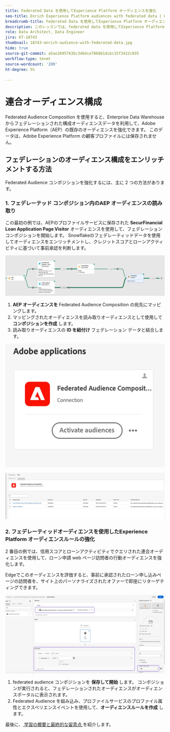 ```yaml
---
title: Federated Data を使用してExperience Platform オーディエンスを強化
seo-title: Enrich Experience Platform audiences with federated data | Unlock cross-channel insights with Federated Audience Composition
breadcrumb-title: Federated Data を使用してExperience Platform オーディエンスを強化
description: このレッスンでは、federated data を使用してExperience Platform オーディエンスを強化します。
role: Data Architect, Data Engineer
jira: KT-18743
thumbnail: 18743-enrich-audience-with-federated-data.jpg
hide: true
source-git-commit: a5ae2695763bc3d6dce786861dcbc15f3422c035
workflow-type: tm+mt
source-wordcount: '289'
ht-degree: 5%

---
```



# 連合オーディエンス構成

Federated Audience Composition を使用すると、Enterprise Data Warehouse からフェデレーションされた構成オーディエンスデータを利用して、Adobe Experience Platform（AEP）の既存のオーディエンスを強化できます。 このデータは、Adobe Experience Platform の顧客プロファイルには保存されません。

## フェデレーションのオーディエンス構成をエンリッチメントする方法

Federated Audience コンポジションを強化するには、主に 2 つの方法があります。

### &#x200B;1. フェデレーテッド コンポジション内のAEP オーディエンスの読み取り

この最初の例では、AEPのプロファイルサービスに保存された **SecurFinancial Loan Application Page Visitor** オーディエンスを使用して、フェデレーション コンポジションを開始します。 Snowflakeのフェデレーティッドデータを使用してオーディエンスをエンリッチメントし、クレジットスコアとローンアクティビティに基づいて事前承認を判断します。

![federated-composition-example](assets/snowflake-preapproval.png)

1. **AEP オーディエンスを** Federated Audience Composition の宛先にマッピングします。
2. マッピングされたオーディエンスを読み取りオーディエンスとして使用して **コンポジションを作成** します。
3. 読み取りオーディエンスの **ID を紐付け** フェデレーション データと結合します。

![federated-method-1-1](assets/federated-method-1-1.png)

![federated-method-1-2](assets/federated-method-1-2.png)

### &#x200B;2. フェデレーティッドオーディエンスを使用したExperience Platform オーディエンスルールの強化

2 番目の例では、信用スコアとローンアクティビティでクエリされた連合オーディエンスを使用して、ローン申請 web ページ訪問者の行動オーディエンスを強化します。

Edgeでこのオーディエンスを評価すると、事前に承認されたローン申し込みページの訪問者を、サイト上のパーソナライズされたオファーで即座にリターゲティングできます。

![edge-audience-enrich](assets/edge-audience-enrich.png)

1. federated audience コンポジションを **保存して開始** します。 コンポジションが実行されると、フェデレーションされたオーディエンスがオーディエンスポータルに表示されます。
2. Federated Audience を組み込み、プロファイルサービスのプロファイル属性とエクスペリエンスイベントを使用して、**オーディエンスルールを作成** します。

最後に、[ 学習の概要と最終的な留意点 ](conclusion.md) を紹介します。

